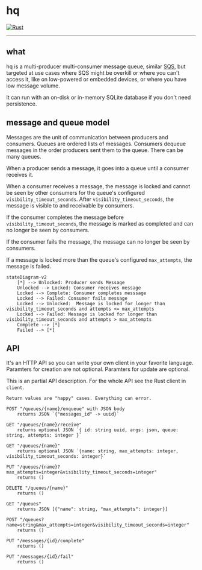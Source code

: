 # hq

[![Rust](https://github.com/ckampfe/hq/actions/workflows/rust.yml/badge.svg)](https://github.com/ckampfe/hq/actions/workflows/rust.yml)

---

## what

hq is a multi-producer multi-consumer message queue, similar [SQS](https://aws.amazon.com/sqs/), but targeted at use cases where SQS might be overkill or where you can't access it, like on low-powered or embedded devices, or where you have low message volume.

It can run with an on-disk or in-memory SQLite database if you don't need persistence.

## message and queue model

Messages are the unit of communication between producers and consumers.
Queues are ordered lists of messages.
Consumers dequeue messages in the order producers sent them to the queue.
There can be many queues.

When a producer sends a message, it goes into a queue until a consumer receives it.

When a consumer receives a message, the message is locked and cannot be seen by other consumers for the queue's configured `visibility_timeout_seconds`. After `visibility_timeout_seconds`, the message is visible to and receivable by consumers.

If the consumer completes the message before `visibility_timeout_seconds`, the message is marked as completed and can no longer be seen by consumers.

If the consumer fails the message, the message can no longer be seen by consumers.

If a message is locked more than the queue's configured `max_attempts`, the message is failed.

```mermaid
stateDiagram-v2
    [*] --> Unlocked: Producer sends Message
    Unlocked --> Locked: Consumer receives message
    Locked --> Complete: Consumer completes messsage
    Locked --> Failed: Consumer fails message
    Locked --> Unlocked:  Message is locked for longer than visibility_timeout_seconds and attempts <= max_attempts
    Locked --> Failed: Message is locked for longer than visibility_timeout_seconds and attempts > max_attempts
    Complete --> [*]
    Failed --> [*]
```


## API

It's an HTTP API so you can write your own client in your favorite language.
Paramters for creation are not optional.
Paramters for update are optional.

This is an partial API description.
For the whole API see the Rust client in `client`.

```
Return values are "happy" cases. Everything can error.

POST "/queues/{name}/enqueue" with JSON body
    returns JSON `{"messages_id" -> uuid}`

GET "/queues/{name}/receive"
    returns optional JSON `{ id: string uuid, args: json, queue: string, attempts: integer }`

GET "/queues/{name}"
    returns optional JSON `{name: string, max_attempts: integer, visibility_timeout_seconds: integer}`

PUT "/queues/{name}?max_attempts=integer&visibility_timeout_seconds=integer"
    returns ()

DELETE "/queues/{name}"
    returns ()

GET "/queues"
    returns JSON [{"name": string, "max_attempts": integer}]

POST "/queues?name=string&max_attempts=integer&visibility_timeout_seconds=integer"
    returns ()

PUT "/messages/{id}/complete"
    returns ()

PUT "/messages/{id}/fail"
    returns ()
```
